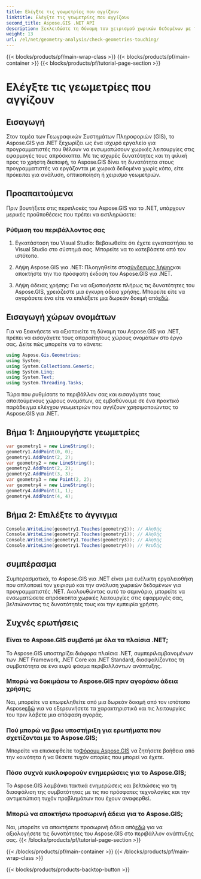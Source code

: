 ```yaml
---
title: Ελέγξτε τις γεωμετρίες που αγγίζουν
linktitle: Ελέγξτε τις γεωμετρίες που αγγίζουν
second_title: Aspose.GIS .NET API
description: Ξεκλειδώστε τη δύναμη του χειρισμού χωρικών δεδομένων με το Aspose.GIS για .NET. Ενσωματώστε απρόσκοπτα χωρικές λειτουργίες στις εφαρμογές σας με αυτό το ευέλικτο κιτ εργαλείων.
weight: 13
url: /el/net/geometry-analysis/check-geometries-touching/
---
```


{{< blocks/products/pf/main-wrap-class >}}
{{< blocks/products/pf/main-container >}}
{{< blocks/products/pf/tutorial-page-section >}}

# Ελέγξτε τις γεωμετρίες που αγγίζουν

## Εισαγωγή
Στον τομέα των Γεωγραφικών Συστημάτων Πληροφοριών (GIS), το Aspose.GIS για .NET ξεχωρίζει ως ένα ισχυρό εργαλείο για προγραμματιστές που θέλουν να ενσωματώσουν χωρικές λειτουργίες στις εφαρμογές τους απρόσκοπτα. Με τις ισχυρές δυνατότητες και τη φιλική προς το χρήστη διεπαφή, το Aspose.GIS δίνει τη δυνατότητα στους προγραμματιστές να εργάζονται με χωρικά δεδομένα χωρίς κόπο, είτε πρόκειται για ανάλυση, οπτικοποίηση ή χειρισμό γεωμετριών.
## Προαπαιτούμενα
Πριν βουτήξετε στις περιπλοκές του Aspose.GIS για το .NET, υπάρχουν μερικές προϋποθέσεις που πρέπει να εκπληρώσετε:
### Ρύθμιση του περιβάλλοντος σας
1. Εγκατάσταση του Visual Studio: Βεβαιωθείτε ότι έχετε εγκαταστήσει το Visual Studio στο σύστημά σας. Μπορείτε να το κατεβάσετε από τον ιστότοπο.
   
2.  Λήψη Aspose.GIS για .NET: Πλοηγηθείτε στο[σύνδεσμος λήψης](https://releases.aspose.com/gis/net/)και αποκτήστε την πιο πρόσφατη έκδοση του Aspose.GIS για .NET.
3.  Λήψη άδειας χρήσης: Για να αξιοποιήσετε πλήρως τις δυνατότητες του Aspose.GIS, χρειάζεστε μια έγκυρη άδεια χρήσης. Μπορείτε είτε να αγοράσετε ένα είτε να επιλέξετε μια δωρεάν δοκιμή από[εδώ](https://releases.aspose.com/).

## Εισαγωγή χώρων ονομάτων
Για να ξεκινήσετε να αξιοποιείτε τη δύναμη του Aspose.GIS για .NET, πρέπει να εισαγάγετε τους απαραίτητους χώρους ονομάτων στο έργο σας. Δείτε πώς μπορείτε να το κάνετε:

```csharp
using Aspose.Gis.Geometries;
using System;
using System.Collections.Generic;
using System.Linq;
using System.Text;
using System.Threading.Tasks;
```

Τώρα που ρυθμίσατε το περιβάλλον σας και εισαγάγατε τους απαιτούμενους χώρους ονομάτων, ας εμβαθύνουμε σε ένα πρακτικό παράδειγμα ελέγχου γεωμετριών που αγγίζουν χρησιμοποιώντας το Aspose.GIS για .NET.
## Βήμα 1: Δημιουργήστε γεωμετρίες
```csharp
var geometry1 = new LineString();
geometry1.AddPoint(0, 0);
geometry1.AddPoint(2, 2);
var geometry2 = new LineString();
geometry2.AddPoint(2, 2);
geometry2.AddPoint(3, 3);
var geometry3 = new Point(2, 2);
var geometry4 = new LineString();
geometry4.AddPoint(1, 1);
geometry4.AddPoint(4, 4);
```
## Βήμα 2: Επιλέξτε το άγγιγμα
```csharp
Console.WriteLine(geometry1.Touches(geometry2)); // Αληθής
Console.WriteLine(geometry2.Touches(geometry1)); // Αληθής
Console.WriteLine(geometry1.Touches(geometry3)); // Αληθής
Console.WriteLine(geometry1.Touches(geometry4)); // Ψευδής
```

## συμπέρασμα
Συμπερασματικά, το Aspose.GIS για .NET είναι μια ευέλικτη εργαλειοθήκη που απλοποιεί τον χειρισμό και την ανάλυση χωρικών δεδομένων για προγραμματιστές .NET. Ακολουθώντας αυτό το σεμινάριο, μπορείτε να ενσωματώσετε απρόσκοπτα χωρικές λειτουργίες στις εφαρμογές σας, βελτιώνοντας τις δυνατότητές τους και την εμπειρία χρήστη.
## Συχνές ερωτήσεις
### Είναι το Aspose.GIS συμβατό με όλα τα πλαίσια .NET;
Το Aspose.GIS υποστηρίζει διάφορα πλαίσια .NET, συμπεριλαμβανομένων των .NET Framework, .NET Core και .NET Standard, διασφαλίζοντας τη συμβατότητα σε ένα ευρύ φάσμα περιβαλλόντων ανάπτυξης.
### Μπορώ να δοκιμάσω το Aspose.GIS πριν αγοράσω άδεια χρήσης;
 Ναι, μπορείτε να επωφεληθείτε από μια δωρεάν δοκιμή από τον ιστότοπο Aspose[εδώ](https://purchase.aspose.com/temporary-license/) για να εξερευνήσετε τα χαρακτηριστικά και τις λειτουργίες του πριν λάβετε μια απόφαση αγοράς.
### Πού μπορώ να βρω υποστήριξη για ερωτήματα που σχετίζονται με το Aspose.GIS;
 Μπορείτε να επισκεφθείτε το[Φόρουμ Aspose.GIS](https://forum.aspose.com/c/gis/33) να ζητήσετε βοήθεια από την κοινότητα ή να θέσετε τυχόν απορίες που μπορεί να έχετε.
### Πόσο συχνά κυκλοφορούν ενημερώσεις για το Aspose.GIS;
Το Aspose.GIS λαμβάνει τακτικά ενημερώσεις και βελτιώσεις για τη διασφάλιση της συμβατότητας με τις πιο πρόσφατες τεχνολογίες και την αντιμετώπιση τυχόν προβλημάτων που έχουν αναφερθεί.
### Μπορώ να αποκτήσω προσωρινή άδεια για το Aspose.GIS;
 Ναι, μπορείτε να αποκτήσετε προσωρινή άδεια από[εδώ](https://purchase.aspose.com/temporary-license/) για να αξιολογήσετε τις δυνατότητες του Aspose.GIS στο περιβάλλον ανάπτυξης σας.
{{< /blocks/products/pf/tutorial-page-section >}}

{{< /blocks/products/pf/main-container >}}
{{< /blocks/products/pf/main-wrap-class >}}

{{< blocks/products/products-backtop-button >}}
